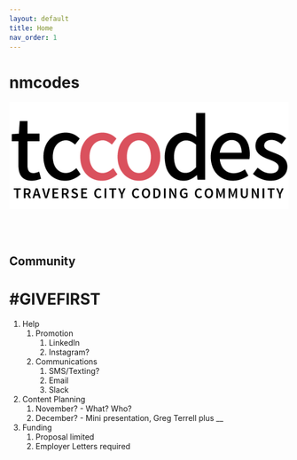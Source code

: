 ```yaml
---
layout: default
title: Home
nav_order: 1
---
```


# nmcodes

![tccodes logo](images/tccodeslogo.png)


<br>
<br>

## Community

# #GIVEFIRST

1. Help
   1. Promotion
      1. LinkedIn
      2. Instagram?
   2. Communications
      1. SMS/Texting? 
      2. Email
      3. Slack
2. Content Planning
   1. November? - What? Who?
   2. December? - Mini presentation, Greg Terrell plus __
3. Funding
   1. Proposal limited
   2. Employer Letters required